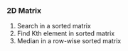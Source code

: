 ### 2D Matrix

1. Search in a sorted matrix
2. Find Kth element in sorted matrix
3. Median in a row-wise sorted matrix
